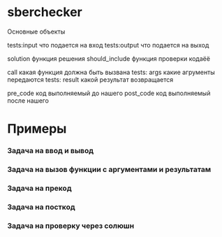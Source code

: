 # sberchecker

Основные объекты

tests:input что подается на вход
tests:output что подается на выход

solution функция решения
should_include функция проверки кодаёё

call какая функция должна быть вызвана
tests: args какие агрументы передаются
tests: result какой результат возвращается

pre_code код выполняемый до нашего
post_code код выполняемый после нашего

# Примеры

### Задача на ввод и вывод

### Задача на вызов функции с аргументами и результатам

### Задача на прекод

### Задача на посткод

### Задача на проверку через солюшн

